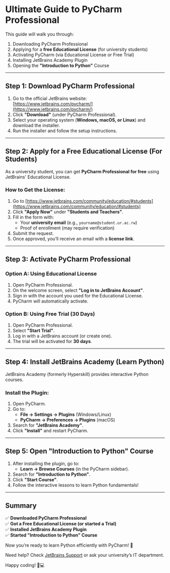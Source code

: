 # **Ultimate Guide to PyCharm Professional**

This guide will walk you through:
1. Downloading PyCharm Professional  
2. Applying for a **free Educational License** (for university students)  
3. Activating PyCharm (via Educational License or Free Trial)  
4. Installing JetBrains Academy Plugin  
5. Opening the **"Introduction to Python"** Course  

---

## **Step 1: Download PyCharm Professional**
1. Go to the official JetBrains website: [https://www.jetbrains.com/pycharm/](https://www.jetbrains.com/pycharm/)  
2. Click **"Download"** (under PyCharm Professional).  
3. Select your operating system (**Windows, macOS, or Linux**) and download the installer.  
4. Run the installer and follow the setup instructions.  

---

## **Step 2: Apply for a Free Educational License (For Students)**
As a university student, you can get **PyCharm Professional for free** using JetBrains' Educational License.  

### **How to Get the License:**
1. Go to [https://www.jetbrains.com/community/education/#students](https://www.jetbrains.com/community/education/#students)  
2. Click **"Apply Now"** under **"Students and Teachers"**.  
3. Fill in the form with:  
   - Your **university email** (e.g., `yourname@student.ur.ac.rw`)  
   - Proof of enrollment (may require verification)  
4. Submit the request.  
5. Once approved, you’ll receive an email with a **license link**.  

---

## **Step 3: Activate PyCharm Professional**
### **Option A: Using Educational License**
1. Open PyCharm Professional.  
2. On the welcome screen, select **"Log in to JetBrains Account"**.  
3. Sign in with the account you used for the Educational License.  
4. PyCharm will automatically activate.  

### **Option B: Using Free Trial (30 Days)**
1. Open PyCharm Professional.  
2. Select **"Start Trial"**.  
3. Log in with a JetBrains account (or create one).  
4. The trial will be activated for **30 days**.  

---

## **Step 4: Install JetBrains Academy (Learn Python)**
JetBrains Academy (formerly Hyperskill) provides interactive Python courses.  

### **Install the Plugin:**
1. Open PyCharm.  
2. Go to:  
   - **File → Settings → Plugins** (Windows/Linux)  
   - **PyCharm → Preferences → Plugins** (macOS)  
3. Search for **"JetBrains Academy"**.  
4. Click **"Install"** and restart PyCharm.  

---

## **Step 5: Open "Introduction to Python" Course**
1. After installing the plugin, go to:  
   - **Learn → Browse Courses** (in the PyCharm sidebar).  
2. Search for **"Introduction to Python"**.  
3. Click **"Start Course"**.  
4. Follow the interactive lessons to learn Python fundamentals!  

---

## **Summary**
✅ **Downloaded PyCharm Professional**  
✅ **Got a Free Educational License (or started a Trial)**  
✅ **Installed JetBrains Academy Plugin**  
✅ **Started "Introduction to Python" Course**  

Now you’re ready to learn Python efficiently with PyCharm! 🚀  

Need help? Check [JetBrains Support](https://www.jetbrains.com/support/) or ask your university’s IT department.  

Happy coding! 🐍💻
